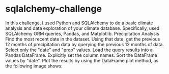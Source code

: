 # sqlalchemy-challenge
In this challenge, I used Python and SQLAlchemy to do a basic climate analysis and data exploration of your climate database. Specifically, used SQLAlchemy ORM queries, Pandas, and Matplotlib.
Precipitation Analysis
Find the most recent date in the dataset.
Using that date, get the previous 12 months of precipitation data by querying the previous 12 months of data.
Select only the "date" and "prcp" values.
Load the query results into a Pandas DataFrame. Explicitly set the column names.
Sort the DataFrame values by "date".
Plot the results by using the DataFrame plot method, as the following image shows:
#
